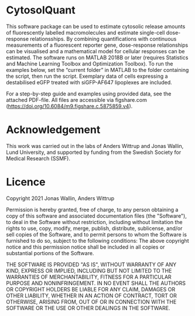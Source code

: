 # CytosolQuant

This software package can be used to estimate cytosolic release amounts of fluorescently labelled macromolecules and estimate single-cell dose-response relationsships. By combining quantifications with continuous measurements of a fluorescent reporter gene, dose-response relationships can be visualised and a mathematical model for cellular responses can be estimated. The software runs on MATLAB 2018B or later (requires Statistics and Machine Learning Toolbox and Optimization Toolbox). To run the examples below, set the “current folder” in MATLAB to the folder containing the script, then run the script. Exemplary data of cells expressing a destabilised eGFP treated with siGFP-AF647 lipoplexes are included. 

For a step-by-step guide and examples using provided data, see the attached PDF-file. All files are accessible via figshare.com (https://doi.org/10.6084/m9.figshare.c.5875859.v4).

# Acknowledgement

This work was carried out in the labs of Anders Wittrup and Jonas Wallin, Lund University, and supported by funding from the Swedish Society for Medical Research (SSMF). 


# Licence

Copyright 2021 Jonas Wallin, Anders Wittrup

Permission is hereby granted, free of charge, to any person obtaining a copy of this software and associated documentation files (the "Software"), to deal in the Software without restriction, including without limitation the rights to use, copy, modify, merge, publish, distribute, sublicense, and/or sell copies of the Software, and to permit persons to whom the Software is furnished to do so, subject to the following conditions:
The above copyright notice and this permission notice shall be included in all copies or substantial portions of the Software.

THE SOFTWARE IS PROVIDED "AS IS", WITHOUT WARRANTY OF ANY KIND, EXPRESS OR IMPLIED, INCLUDING BUT NOT LIMITED TO THE WARRANTIES OF MERCHANTABILITY, FITNESS FOR A PARTICULAR PURPOSE AND NONINFRINGEMENT. IN NO EVENT SHALL THE AUTHORS OR COPYRIGHT HOLDERS BE LIABLE FOR ANY CLAIM, DAMAGES OR OTHER LIABILITY, WHETHER IN AN ACTION OF CONTRACT, TORT OR OTHERWISE, ARISING FROM, OUT OF OR IN CONNECTION WITH THE SOFTWARE OR THE USE OR OTHER DEALINGS IN THE SOFTWARE.
